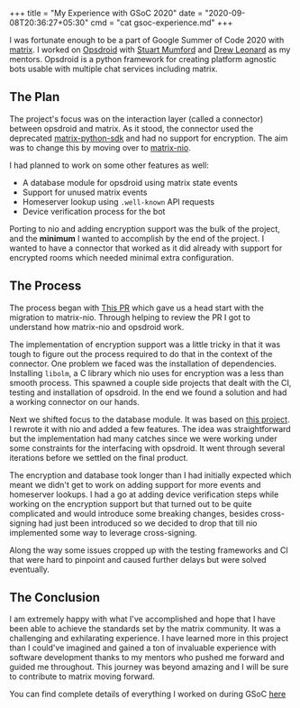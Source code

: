 +++
title = "My Experience with GSoC 2020"
date = "2020-09-08T20:36:27+05:30"
cmd = "cat gsoc-experience.md"
+++

I was fortunate enough to be a part of Google Summer of Code 2020 with
[matrix](https://matrix.org). I worked on
[Opsdroid](https://github.com/opsdroid/opsdroid) with [Stuart
Mumford](https://github.com/Cadair) and [Drew
Leonard](https://github.com/SolarDrew) as my mentors. Opsdroid is a python
framework for creating platform agnostic bots usable with multiple chat services
including matrix.

## The Plan

The project's focus was on the interaction layer (called a connector) between
opsdroid and matrix. As it stood, the connector used the deprecated
[matrix-python-sdk](https://github.com/matrix-org/matrix-python-sdk) and had no
support for encryption. The aim was to change this by moving over to
[matrix-nio](https://github.com/poljar/matrix-nio).

I had planned to work on some other features as well:

- A database module for opsdroid using matrix state events
- Support for unused matrix events
- Homeserver lookup using `.well-known` API requests
- Device verification process for the bot

Porting to nio and adding encryption support was the bulk of the project, and
the **minimum** I wanted to accomplish by the end of the project. I wanted to
have a connector that worked as it did already with support for encrypted rooms
which needed minimal extra configuration.

## The Process

The process began with [This PR](https://github.com/opsdroid/opsdroid/pull/1418)
which gave us a head start with the migration to matrix-nio. Through helping to
review the PR I got to understand how matrix-nio and opsdroid work. 

The implementation of encryption support was a little tricky in that it was
tough to figure out the process required to do that in the context of the
connector. One problem we faced was the installation of dependencies. Installing
`libolm`, a C library which nio uses for encryption was a less than smooth
process. This spawned a couple side projects that dealt with the CI, testing and
installation of opsdroid. In the end we found a solution and had a working
connector on our hands.

Next we shifted focus to the database module. It was based on [this
project](https://github.com/SolarDrew/database-matrix). I rewrote it with nio
and added a few features. The idea was straightforward but the implementation
had many catches since we were working under some constraints for the
interfacing with opsdroid. It went through several iterations before we settled
on the final product.

The encryption and database took longer than I had initially expected which
meant we didn't get to work on adding support for more events and homeserver
lookups. I had a go at adding device verification steps while working on the
encryption support but that turned out to be quite complicated and would
introduce some breaking changes, besides cross-signing had just been introduced
so we decided to drop that till nio implemented some way to leverage
cross-signing.

Along the way some issues cropped up with the testing frameworks and CI that
were hard to pinpoint and caused further delays but were solved eventually.

## The Conclusion

I am extremely happy with what I've accomplished and hope that I have been able
to achieve the standards set by the matrix community. It was a challenging and
exhilarating experience. I have learned more in this project than I could've
imagined and gained a ton of invaluable experience with software development
thanks to my mentors who pushed me forward and guided me throughout. This
journey was beyond amazing and I will be sure to contribute to matrix moving
forward.

You can find complete details of everything I worked on during GSoC
[here](https://gist.github.com/Tyagdit/0e6feb332fc33c540db728092cc7ae7f)
